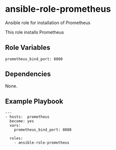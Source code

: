 # ansible-role-prometheus
Ansible role for installation of Prometheus

This role installs Prometheus

## Role Variables

    prometheus_bind_port: 8080
	

## Dependencies

None.

## Example Playbook

    ---
    - hosts:  prometheus
      become: yes
      vars:
        prometheus_bind_port: 8080
    
      roles:
        - ansible-role-prometheus

